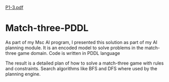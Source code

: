 [P1-3.pdf](https://github.com/robertanwokonko/Match-three-PDDL/files/7025781/P1-3.pdf)
# Match-three-PDDL

As part of my Msc AI program, I presented this solution as part of my AI planning module. It is an encoded model to solve problems in the match-three game domain. Code is written in PDDL language

The result is a detailed plan of how to solve a match-three game with rules and constraints. Search algorithms like BFS and DFS where used by the planning engine.
